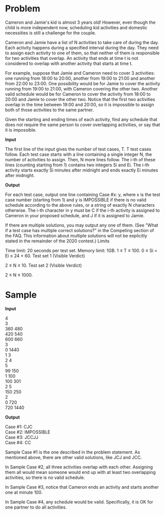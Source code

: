 # Problem

Cameron and Jamie's kid is almost 3 years old! However, even though the child is more independent now, scheduling kid activities and domestic necessities is still a challenge for the couple.

Cameron and Jamie have a list of N activities to take care of during the day. Each activity happens during a specified interval during the day. They need to assign each activity to one of them, so that neither of them is responsible for two activities that overlap. An activity that ends at time t is not considered to overlap with another activity that starts at time t.

For example, suppose that Jamie and Cameron need to cover 3 activities: one running from 18:00 to 20:00, another from 19:00 to 21:00 and another from 22:00 to 23:00. One possibility would be for Jamie to cover the activity running from 19:00 to 21:00, with Cameron covering the other two. Another valid schedule would be for Cameron to cover the activity from 18:00 to 20:00 and Jamie to cover the other two. Notice that the first two activities overlap in the time between 19:00 and 20:00, so it is impossible to assign both of those activities to the same partner.

Given the starting and ending times of each activity, find any schedule that does not require the same person to cover overlapping activities, or say that it is impossible.

**Input**

The first line of the input gives the number of test cases, T. T test cases follow. Each test case starts with a line containing a single integer N, the number of activities to assign. Then, N more lines follow. The i-th of these lines (counting starting from 1) contains two integers Si and Ei. The i-th activity starts exactly Si minutes after midnight and ends exactly Ei minutes after midnight.

**Output**

For each test case, output one line containing Case #x: y, where x is the test case number (starting from 1) and y is IMPOSSIBLE if there is no valid schedule according to the above rules, or a string of exactly N characters otherwise. The i-th character in y must be C if the i-th activity is assigned to Cameron in your proposed schedule, and J if it is assigned to Jamie.

If there are multiple solutions, you may output any one of them. (See "What if a test case has multiple correct solutions?" in the Competing section of the FAQ. This information about multiple solutions will not be explicitly stated in the remainder of the 2020 contest.)
Limits

Time limit: 20 seconds per test set.
Memory limit: 1GB.
1 ≤ T ≤ 100.
0 ≤ Si < Ei ≤ 24 × 60.
Test set 1 (Visible Verdict)

2 ≤ N ≤ 10.
Test set 2 (Visible Verdict)

2 ≤ N ≤ 1000.

# Sample

**Input**

4  
3  
360 480  
420 540  
600 660  
3  
0 1440  
1 3  
2 4  
5  
99 150  
1 100  
100 301  
2 5  
150 250  
2  
0 720  
720 1440  

  
**Output**
	
Case #1: CJC  
Case #2: IMPOSSIBLE  
Case #3: JCCJJ  
Case #4: CC  

  

Sample Case #1 is the one described in the problem statement. As mentioned above, there are other valid solutions, like JCJ and JCC.

In Sample Case #2, all three activities overlap with each other. Assigning them all would mean someone would end up with at least two overlapping activities, so there is no valid schedule.

In Sample Case #3, notice that Cameron ends an activity and starts another one at minute 100.

In Sample Case #4, any schedule would be valid. Specifically, it is OK for one partner to do all activities. 